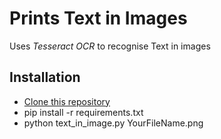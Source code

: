 # Prints Text in Images
Uses *Tesseract OCR* to recognise Text in images

## Installation
* [Clone this repository](https://github.com/git-avinash/TextInImage)
* pip install -r requirements.txt
* python text_in_image.py YourFileName.png
